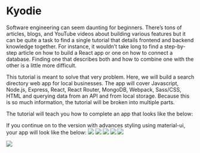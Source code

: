 # Kyodie
Software engineering can seem daunting for beginners. There’s tons of articles, blogs, and YouTube videos about building various features but it can be quite a task to find a single tutorial that details frontend and backend knowledge together. For instance, it wouldn’t take long to find a step-by-step article on how to build a React app or one on how to connect a database. Finding one that describes both and how to combine one with the other is a little more difficult.

This tutorial is meant to solve that very problem. Here, we will build a search directory web app for local businesses. The app will cover Javascript, Node.js, Express, React, React Router, MongoDB, Webpack, Sass/CSS, HTML and querying data from an API and from local storage. Because this is so much information, the tutorial will be broken into multiple parts.

The tutorial will teach you how to complete an app that looks like the below:

If you continue on to the version with advances styling using material-ui, your app will look like the below:
![](https://drive.google.com/file/d/1HofXm5QN5FoGgXY4zn3gedyk7uNln7C0/view?usp=sharing)
![](https://drive.google.com/file/d/1c4bzNEp3HHPfdpNXvmAqnx8AcDNuyX0s/view?usp=sharing)
![](https://drive.google.com/file/d/1aLw7AUti60L7bgCE-_iQjLY_Ecb7gVqs/view?usp=sharing)
![](https://drive.google.com/file/d/1oObQJ4RVw62GMCZaXcbGlUVFzimw5o0W/view?usp=sharing)
![](https://drive.google.com/file/d/1_9ZmNG1a3Wp1peflXX7_6khZPnrqgkOZ/view?usp=sharing)

![](https://drive.google.com/file/d/1ligWruQ4zf_JQ0QoNG_BO4LZzCSbLDk8/view?usp=sharing)
